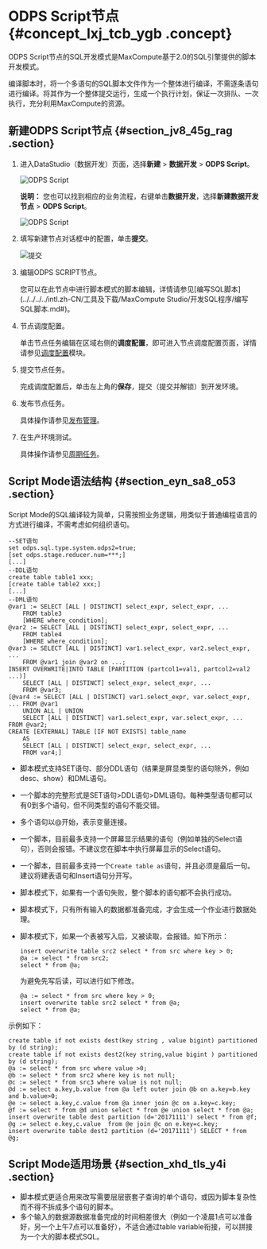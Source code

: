 # ODPS Script节点 {#concept_lxj_tcb_ygb .concept}

ODPS Script节点的SQL开发模式是MaxCompute基于2.0的SQL引擎提供的脚本开发模式。

编译脚本时，将一个多语句的SQL脚本文件作为一个整体进行编译，不需逐条语句进行编译。将其作为一个整体提交运行，生成一个执行计划，保证一次排队、一次执行，充分利用MaxCompute的资源。

## 新建ODPS Script节点 {#section_jv8_45g_rag .section}

1.  进入DataStudio（数据开发）页面，选择**新建** \> **数据开发** \> **ODPS Script**。

    ![ODPS Script](http://static-aliyun-doc.oss-cn-hangzhou.aliyuncs.com/assets/img/133906/156345490148439_zh-CN.png)

    **说明：** 您也可以找到相应的业务流程，右键单击**数据开发**，选择**新建数据开发节点** \> **ODPS Script**。

    ![ODPS Script](http://static-aliyun-doc.oss-cn-hangzhou.aliyuncs.com/assets/img/133906/156345490151558_zh-CN.png)

2.  填写新建节点对话框中的配置，单击**提交**。

    ![提交](http://static-aliyun-doc.oss-cn-hangzhou.aliyuncs.com/assets/img/133906/156345490148435_zh-CN.png)

3.  编辑ODPS SCRIPT节点。

    您可以在此节点中进行脚本模式的脚本编辑，详情请参见[编写SQL脚本](../../../../intl.zh-CN/工具及下载/MaxCompute Studio/开发SQL程序/编写SQL脚本.md#)。

4.  节点调度配置。

    单击节点任务编辑在区域右侧的**调度配置**，即可进入节点调度配置页面，详情请参见[调度配置](intl.zh-CN/使用指南/数据开发/调度配置/基本属性.md#)模块。

5.  提交节点任务。

    完成调度配置后，单击左上角的**保存**，提交（提交并解锁）到开发环境。

6.  发布节点任务。

    具体操作请参见[发布管理](intl.zh-CN/使用指南/数据开发/发布管理/任务发布.md#)。

7.  在生产环境测试。

    具体操作请参见[周期任务](intl.zh-CN/使用指南/运维中心/任务列表/周期任务.md#)。


## Script Mode语法结构 {#section_eyn_sa8_o53 .section}

Script Mode的SQL编译较为简单，只需按照业务逻辑，用类似于普通编程语言的方式进行编译，不需考虑如何组织语句。

``` {#codeblock_vqt_3oj_0pt .lanuage-shell}
--SET语句
set odps.sql.type.system.odps2=true;
[set odps.stage.reducer.num=***;]
[...]
--DDL语句
create table table1 xxx;
[create table table2 xxx;]
[...]
--DML语句
@var1 := SELECT [ALL | DISTINCT] select_expr, select_expr, ...
    FROM table3
    [WHERE where_condition];
@var2 := SELECT [ALL | DISTINCT] select_expr, select_expr, ...
    FROM table4
    [WHERE where_condition];
@var3 := SELECT [ALL | DISTINCT] var1.select_expr, var2.select_expr, ...
    FROM @var1 join @var2 on ...;
INSERT OVERWRITE|INTO TABLE [PARTITION (partcol1=val1, partcol2=val2 ...)]
    SELECT [ALL | DISTINCT] select_expr, select_expr, ...
    FROM @var3;
[@var4 := SELECT [ALL | DISTINCT] var1.select_expr, var.select_expr, ... FROM @var1
    UNION ALL | UNION
    SELECT [ALL | DISTINCT] var1.select_expr, var.select_expr, ... FROM @var2;
CREATE [EXTERNAL] TABLE [IF NOT EXISTS] table_name
    AS
    SELECT [ALL | DISTINCT] select_expr, select_expr, ...
    FROM var4;]
```

-   脚本模式支持SET语句、部分DDL语句（结果是屏显类型的语句除外，例如desc、show）和DML语句。
-   一个脚本的完整形式是SET语句\>DDL语句\>DML语句。每种类型语句都可以有0到多个语句，但不同类型的语句不能交错。
-   多个语句以@开始，表示变量连接。
-   一个脚本，目前最多支持一个屏幕显示结果的语句（例如单独的Select语句），否则会报错。不建议您在脚本中执行屏幕显示的Select语句。
-   一个脚本，目前最多支持一个`Create table as`语句，并且必须是最后一句。建议将建表语句和Insert语句分开写。
-   脚本模式下，如果有一个语句失败，整个脚本的语句都不会执行成功。
-   脚本模式下，只有所有输入的数据都准备完成，才会生成一个作业进行数据处理。
-   脚本模式下，如果一个表被写入后，又被读取，会报错。如下所示：

    ``` {#codeblock_r0r_qfk_wxg .lanuage-shell}
    insert overwrite table src2 select * from src where key > 0;
    @a := select * from src2;
    select * from @a;
    ```

    为避免先写后读，可以进行如下修改。

    ``` {#codeblock_wmj_418_ho3 .lanuage-shell}
    @a := select * from src where key > 0;
    insert overwrite table src2 select * from @a;
    select * from @a;
    ```


示例如下：

``` {#codeblock_drc_7g4_n6w .lanuage-shell}
create table if not exists dest(key string , value bigint) partitioned by (d string);
create table if not exists dest2(key string,value bigint ) partitioned by (d string);
@a := select * from src where value >0;
@b := select * from src2 where key is not null;
@c := select * from src3 where value is not null;
@d := select a.key,b.value from @a left outer join @b on a.key=b.key and b.value>0;
@e := select a.key,c.value from @a inner join @c on a.key=c.key;
@f := select * from @d union select * from @e union select * from @a;
insert overwrite table dest partition (d='20171111') select * from @f;
@g := select e.key,c.value  from @e join @c on e.key=c.key;
insert overwrite table dest2 partition (d='20171111') SELECT * from @g;
```

## Script Mode适用场景 {#section_xhd_tls_y4i .section}

-   脚本模式更适合用来改写需要层层嵌套子查询的单个语句，或因为脚本复杂性而不得不拆成多个语句的脚本。
-   多个输入的数据源数据准备完成的时间相差很大（例如一个凌晨1点可以准备好，另一个上午7点可以准备好），不适合通过table variable衔接，可以拼接为一个大的脚本模式SQL。

